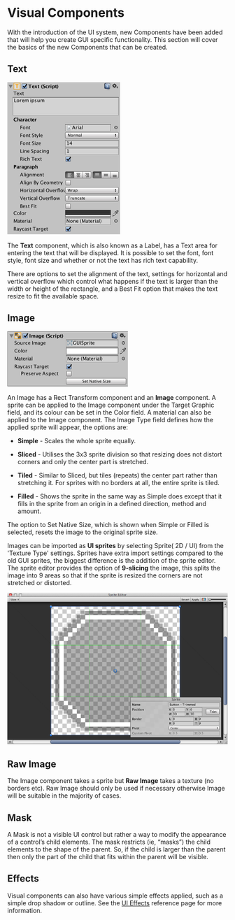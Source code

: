 # Visual Components

With the introduction of the UI system, new Components have been added that will help you create GUI specific functionality. This section will cover the basics of the new Components that can be created.

## Text

![](images/UI_TextInspector.png)

The **Text** component, which is also known as a Label, has a Text area for entering the text that will be displayed. It is possible to set the font, font style, font size and whether or not the text has rich text capability.

There are options to set the alignment of the text, settings for horizontal and vertical overflow which control what happens if the text is larger than the width or height of the rectangle, and a Best Fit option that makes the text resize to fit the available space.

## Image

![](images/UI_ImageInspector.png)

An Image has a Rect Transform component and an **Image** component. A sprite can be applied to the Image component under the Target Graphic field, and its colour can be set in the Color field. A material can also be applied to the Image component. The Image Type field defines how the applied sprite will appear, the options are:

* **Simple** - Scales the whole sprite equally.

* **Sliced** - Utilises the 3x3 sprite division so that resizing does not distort corners and only the center part is stretched.

* **Tiled** - Similar to Sliced, but tiles (repeats) the center part rather than stretching it. For sprites with no borders at all, the entire sprite is tiled.

* **Filled** - Shows the sprite in the same way as Simple does except that it fills in the sprite from an origin in a defined direction, method and amount.

The option to Set Native Size, which is shown when Simple or Filled is selected, resets the image to the original sprite size.

Images can be imported as **UI sprites** by selecting Sprite( 2D / UI) from the 'Texture Type' settings. Sprites have extra import settings compared to the old GUI sprites, the biggest difference is the addition of the sprite editor. The sprite editor provides the option of **9-slicing** the image, this splits the image into 9 areas so that if the sprite is resized the corners are not stretched or distorted.

![](images/UI_SpriteEditor.png)

## Raw Image

The Image component takes a sprite but **Raw Image** takes a texture (no borders etc). Raw Image should only be used if necessary otherwise Image will be suitable in the majority of cases.

## Mask

A Mask is not a visible UI control but rather a way to modify the appearance of a control’s child elements. The mask restricts (ie, “masks”) the child elements to the shape of the parent. So, if the child is larger than the parent then only the part of the child that fits within the parent will be visible.

## Effects

Visual components can also have various simple effects applied, such as a simple drop shadow or outline. See the [UI Effects](comp-UIEffects.md) reference page for more information.
